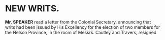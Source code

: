 # NEW WRITS.

**Mr. SPEAKER** read a letter from the Colonial Secretary, announcing that writs had been issued by His Excellency for the election of two members for the Nelson Province, in the room of Messrs. Cautley and Travers, resigned.